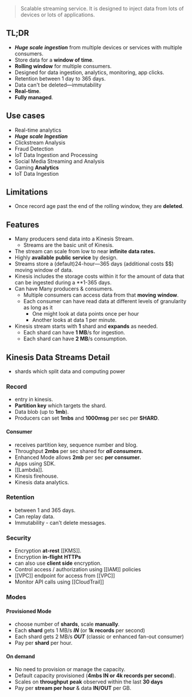 >Scalable streaming service. It is designed to inject data from lots of devices or lots of applications.

## TL;DR
- ***Huge scale*** ***ingestion*** from multiple devices or services with multiple consumers.
- Store data for a **window of time**.
- **Rolling window** for multiple consumers.
- Designed for data ingestion, analytics, monitoring, app clicks.
- Retention between 1 day to 365 days.
- Data can't be deleted—immutability
- **Real-time**.
- **Fully managed**.

## Use cases
- Real-time analytics
- ***Huge scale Ingestion***
- Clickstream Analysis
- Fraud Detection
- IoT Data Ingestion and Processing
- Social Media Streaming and Analysis
- Gaming **Analytics**
- IoT Data Ingestion

## Limitations

- Once record age past the end of the rolling window, they are **deleted**.

## Features
- Many producers send data into a Kinesis Stream. 
	- Streams are the basic unit of Kinesis.
- The stream can scale from low to near **infinite data rates.**
- Highly **available** **public service** by design.
- Streams store a (default)24-hour—365 days (additional costs \$\$) moving window of data.
- Kinesis includes the storage costs within it for the amount of data that can be ingested during a **1-365 days. 
- Can have Many producers & consumers.
	- Multiple consumers can access data from that **moving** **window**.
	- Each consumer can have read data at different levels of granularity as long as it
	    - One might look at data points once per hour
	    - Another looks at data 1 per minute.
- Kinesis stream starts with **1** shard and **expands** as needed.
    - Each shard can have **1 MB**/s for ingestion. 
    - Each shard can have **2 MB**/s consumption.


## Kinesis Data Streams Detail
- shards which split data and computing power

### Record
- entry in kinesis.
- **Partition key** which targets the shard.
- Data blob (up to **1mb**).
- Producers can set **1mbs** and **1000msg** per sec per **SHARD**.

#### Consumer
- receives partition key, sequence number and blog.
- Throughput **2mbs** per sec shared for ***all consumers.***
- Enhanced Mode allows **2mb** per sec **per consumer.**
- Apps using SDK.
- [[Lambda]].
- Kinesis firehouse.
- Kinesis data analytics.

### Retention
- between 1 and 365 days.
- Can replay data.
- Immutability - can't delete messages.

### Security
- Encryption **at-rest** [[KMS]].
- Encryption **in-flight** **HTTPs**
- can also use **client side** encryption.
- Control access / authorization using [[IAM]] policies
- [[VPC]] endpoint for access from [[VPC]]
- Monitor API calls using [[CloudTrail]]

### Modes

#### Provisioned Mode 
- choose number of **shards**, scale **manually**.
- Each **shard** gets 1 MB/s ***IN*** (or **1k records** per second)
- Each shard gets 2 MB/s ***OUT*** (classic or enhanced fan-out consumer)
- Pay per **shard** per hour.

#### On demand
- No need to provision or manage the capacity.
- Default capacity provisioned (**4mbs IN or 4k records per second**).
- Scales on **throughput** **peak** observed within the last **30 days**
- Pay per **stream per hour** & data **IN/OUT** per GB.
